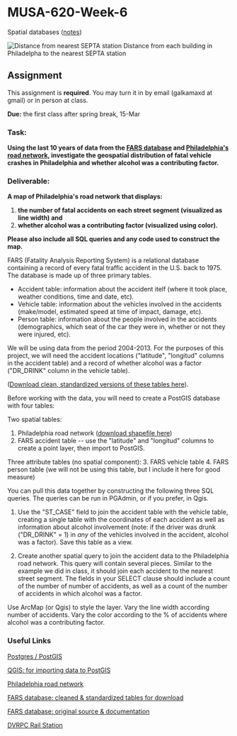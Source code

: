 # MUSA-620-Week-6

Spatial databases ([notes](https://github.com/MUSA-620-Fall-2017/MUSA-620-Week-6/blob/master/week-6-spatial-databases.pptx))

![Distance from nearest SEPTA station](https://blueshift.io/distance-from-septa.png "Distance from nearest SEPTA station")
Distance from each building in Philadelpha to the nearest SEPTA station



## Assignment

This assignment is **required**. You may turn it in by email (galkamaxd at gmail) or in person at class.

**Due:** the first class after spring break, 15-Mar

### Task:

**Using the last 10 years of data from the [FARS database](https://www.nhtsa.gov/research-data/fatality-analysis-reporting-system-fars) and [Philadelphia's road network](https://www.opendataphilly.org/dataset/street-centerlines), investigate the geospatial distribution of fatal vehicle crashes in Philadelphia and whether alcohol was a contributing factor.**


### Deliverable:

**A map of Philadelphia's road network that displays:**
1. **the number of fatal accidents on each street segment (visualized as line width) and**
2. **whether alcohol was a contributing factor (visualized using color).**

**Please also include all SQL queries and any code used to construct the map.**


FARS (Fatality Analysis Reporting System) is a relational database containing a record of every fatal traffic accident in the U.S. back to 1975. The database is made up of three primary tables.
- Accident table: information about the accident itelf (where it took place, weather conditions, time and date, etc).
- Vehicle table: information about the vehicles involved in the accidents (make/model, estimated speed at time of impact, damage, etc).
- Person table:  information about the people involved in the accidents (demographics, which seat of the car they were in, whether or not they were injured, etc).

We will be using data from the period 2004-2013. For the purposes of this project, we will need the accident locations ("latitude", "longitud" columns in the accident table) and a record of whether alcohol was a factor ("DR_DRINK" column in the vehicle table).

([Download clean, standardized versions of these tables here](http://metrocosm.com/get-the-data/#accidents)).


Before working with the data, you will need to create a PostGIS database with four tables:

Two spatial tables:
1. Philadelphia road network ([download shapefile here](https://www.opendataphilly.org/dataset/street-centerlines))
2. FARS accident table -- use the "latitude" and "longitud" columns to create a point layer, then import to PostGIS.

Three attribute tables (no spatial component):
3. FARS vehicle table
4. FARS person table (we will not be using this table, but I include it here for good measure)


You can pull this data together by constructing the following three SQL queries. The queries can be run in PGAdmin, or if you prefer, in Qgis.

1. Use the "ST_CASE" field to join the accident table with the vehicle table, creating a single table with the coordinates of each accident as well as information about alcohol involvement (note: if the driver was drunk ("DR_DRINK" = 1) in *any* of the vehicles involved in the accident, alcohol was a factor). Save this table as a view.

2. Create another spatial query to join the accident data to the Philadelphia road network. This query will contain several pieces. Similar to the example we did in class, it should join each accident to the nearest street segment. The fields in your SELECT clause should include a count of the number of number of accidents, as well as a count of the number of accidents in which alcohol was a factor.


Use ArcMap (or Qgis) to style the layer. Vary the line width according number of accidents. Vary the color according to the % of accidents where alcohol was a contributing factor.



### Useful Links

[Postgres / PostGIS](https://www.enterprisedb.com/software-downloads-postgres)

[QGIS: for importing data to PostGIS](http://www.qgis.org/en/site/)

[Philadelphia road network](https://www.opendataphilly.org/dataset/street-centerlines)

[FARS database: cleaned & standardized tables for download](http://metrocosm.com/get-the-data/#accidents)

[FARS database: original source & documentation](https://www.nhtsa.gov/research-data/fatality-analysis-reporting-system-fars)

[DVRPC Rail Station](https://www.opendataphilly.org/dataset/dvrpc-passenger-rail)












